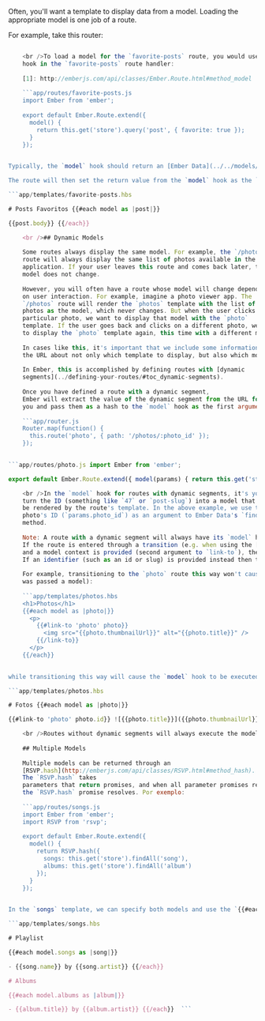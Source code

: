 Often, you'll want a template to display data from a model. Loading the appropriate model is one job of a route.

For example, take this router:

```app/router.js Router.map(function() { this.route('favorite-posts'); });

    <br />To load a model for the `favorite-posts` route, you would use the [`model()`][1]
    hook in the `favorite-posts` route handler:
    
    [1]: http://emberjs.com/api/classes/Ember.Route.html#method_model
    
    ```app/routes/favorite-posts.js
    import Ember from 'ember';
    
    export default Ember.Route.extend({
      model() {
        return this.get('store').query('post', { favorite: true });
      }
    });
    

Typically, the `model` hook should return an [Ember Data](../../models/) record, but it can also return any [promise](https://www.promisejs.org/) object (Ember Data records are promises), or a plain JavaScript object or array. Ember will wait until the data finishes loading (until the promise is resolved) before rendering the template.

The route will then set the return value from the `model` hook as the `model` property of the controller. You will then be able to access the controller's `model` property in your template:

```app/templates/favorite-posts.hbs 

# Posts Favoritos {{#each model as |post|}} 

{{post.body}} {{/each}}

    <br />## Dynamic Models
    
    Some routes always display the same model. For example, the `/photos`
    route will always display the same list of photos available in the
    application. If your user leaves this route and comes back later, the
    model does not change.
    
    However, you will often have a route whose model will change depending
    on user interaction. For example, imagine a photo viewer app. The
    `/photos` route will render the `photos` template with the list of
    photos as the model, which never changes. But when the user clicks on a
    particular photo, we want to display that model with the `photo`
    template. If the user goes back and clicks on a different photo, we want
    to display the `photo` template again, this time with a different model.
    
    In cases like this, it's important that we include some information in
    the URL about not only which template to display, but also which model.
    
    In Ember, this is accomplished by defining routes with [dynamic
    segments](../defining-your-routes/#toc_dynamic-segments).
    
    Once you have defined a route with a dynamic segment,
    Ember will extract the value of the dynamic segment from the URL for
    you and pass them as a hash to the `model` hook as the first argument:
    
    ```app/router.js
    Router.map(function() {
      this.route('photo', { path: '/photos/:photo_id' });
    });
    

```app/routes/photo.js import Ember from 'ember';

export default Ember.Route.extend({ model(params) { return this.get('store').findRecord('photo', params.photo_id); } });

    <br />In the `model` hook for routes with dynamic segments, it's your job to
    turn the ID (something like `47` or `post-slug`) into a model that can
    be rendered by the route's template. In the above example, we use the
    photo's ID (`params.photo_id`) as an argument to Ember Data's `findRecord`
    method.
    
    Note: A route with a dynamic segment will always have its `model` hook called when it is entered via the URL.
    If the route is entered through a transition (e.g. when using the [link-to](../../templates/links) Handlebars helper),
    and a model context is provided (second argument to `link-to`), then the hook is not executed.
    If an identifier (such as an id or slug) is provided instead then the model hook will be executed.
    
    For example, transitioning to the `photo` route this way won't cause the `model` hook to be executed (because `link-to`
    was passed a model):
    
    ```app/templates/photos.hbs
    <h1>Photos</h1>
    {{#each model as |photo|}}
      <p>
        {{#link-to 'photo' photo}}
          <img src="{{photo.thumbnailUrl}}" alt="{{photo.title}}" />
        {{/link-to}}
      </p>
    {{/each}}
    

while transitioning this way will cause the `model` hook to be executed (because `link-to` was passed `photo.id`, an identifier, instead):

```app/templates/photos.hbs 

# Fotos {{#each model as |photo|}} 

{{#link-to 'photo' photo.id}} ![{{photo.title}}]({{photo.thumbnailUrl}}) {{/link-to}}  {{/each}}

    <br />Routes without dynamic segments will always execute the model hook.
    
    ## Multiple Models
    
    Multiple models can be returned through an
    [RSVP.hash](http://emberjs.com/api/classes/RSVP.html#method_hash).
    The `RSVP.hash` takes
    parameters that return promises, and when all parameter promises resolve, then
    the `RSVP.hash` promise resolves. Por exemplo:
    
    ```app/routes/songs.js
    import Ember from 'ember';
    import RSVP from 'rsvp';
    
    export default Ember.Route.extend({
      model() {
        return RSVP.hash({
          songs: this.get('store').findAll('song'),
          albums: this.get('store').findAll('album')
        });
      }
    });
    

In the `songs` template, we can specify both models and use the `{{#each}}` helper to display each record in the song model and album model:

```app/templates/songs.hbs 

# Playlist

{{#each model.songs as |song|}} 

- {{song.name}} by {{song.artist}} {{/each}} 

# Albums

{{#each model.albums as |album|}} 

- {{album.title}} by {{album.artist}} {{/each}}  ```